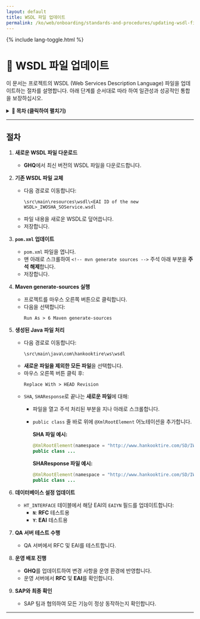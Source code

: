 ```yaml
---
layout: default
title: WSDL 파일 업데이트
permalink: /ko/web/onboarding/standards-and-procedures/updating-wsdl-file/
---
```


<link rel="stylesheet" href="{{ '/assets/css/custom.css' | relative_url }}">
{% include lang-toggle.html %}

# 🔄 WSDL 파일 업데이트

이 문서는 프로젝트의 WSDL (Web Services Description Language) 파일을 업데이트하는 절차를 설명합니다. 아래 단계를 순서대로 따라 하여 일관성과 성공적인 통합을 보장하십시오.  

<details markdown="1">
  <summary><strong>📑 목차 (클릭하여 펼치기)</strong></summary>

- [절차](#절차)

</details>

---

## 절차

1. **새로운 WSDL 파일 다운로드**  
   - **GHQ**에서 최신 버전의 WSDL 파일을 다운로드합니다.  

2. **기존 WSDL 파일 교체**  
   - 다음 경로로 이동합니다:  
     ```
     \src\main\resources\wsdl\<EAI ID of the new WSDL>_IWOSHA_SOService.wsdl
     ```
   - 파일 내용을 새로운 WSDL로 덮어씁니다.  
   - 저장합니다.  

3. **`pom.xml` 업데이트**  
   - `pom.xml` 파일을 엽니다.  
   - 맨 아래로 스크롤하여 `<!-- mvn generate sources -->` 주석 아래 부분을 **주석 해제**합니다.  
   - 저장합니다.  

4. **Maven generate-sources 실행**  
   - 프로젝트를 마우스 오른쪽 버튼으로 클릭합니다.  
   - 다음을 선택합니다:  
     ```
     Run As > 6 Maven generate-sources
     ```

5. **생성된 Java 파일 처리**  
   - 다음 경로로 이동합니다:  
     ```
     \src\main\java\com\hankooktire\ws\wsdl
     ```
   - **새로운 파일을 제외한 모든 파일**을 선택합니다.  
   - 마우스 오른쪽 버튼 클릭 후:  
     ```
     Replace With > HEAD Revision
     ```
   - `SHA`, `SHAResponse`로 끝나는 **새로운 파일**에 대해:  
     - 파일을 열고 주석 처리된 부분을 지나 아래로 스크롤합니다.  
     - `public class` 줄 바로 위에 `@XmlRootElement` 어노테이션을 추가합니다.  

       **SHA 파일 예시:**  
       ```java
       @XmlRootElement(namespace = "http://www.hankooktire.com/SD/IWOSHA", name = "MT_<EAI ID>_IWOSHA")
       public class ...
       ```

       **SHAResponse 파일 예시:**  
       ```java
       @XmlRootElement(namespace = "http://www.hankooktire.com/SD/IWOSHA", name = "MT_<EAI ID>_IWOSHA_response")
       public class ...
       ```

6. **데이터베이스 설정 업데이트**  
   - `HT_INTERFACE` 테이블에서 해당 EAI의 `EAIYN` 필드를 업데이트합니다:  
     - **`N`**: **RFC** 테스트용  
     - **`Y`**: **EAI** 테스트용  

7. **QA 서버 테스트 수행**  
   - QA 서버에서 RFC 및 EAI를 테스트합니다.  

8. **운영 배포 진행**  
   - **GHQ**를 업데이트하여 변경 사항을 운영 환경에 반영합니다.  
   - 운영 서버에서 **RFC** 및 **EAI**를 확인합니다.  

9. **SAP와 최종 확인**  
   - SAP 팀과 협의하여 모든 기능이 정상 동작하는지 확인합니다.  

---
